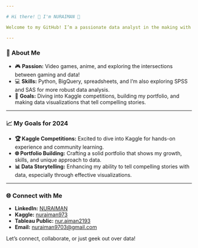 ```yaml
---

# Hi there! 👋 I'm NURAIMAN 🚀

Welcome to my GitHub! I’m a passionate data analyst in the making with a focus on **data analytics**, **data visualization**, and a growing interest in **machine learning**. Here, you'll find a mix of projects that highlight my journey and skills, as well as explorations into gaming data trends and bike share analytics. 

---
```


### 🧭 About Me

- 🎮 **Passion:** Video games, anime, and exploring the intersections between gaming and data!
- 💻 **Skills:** Python, BigQuery, spreadsheets, and I’m also exploring SPSS and SAS for more robust data analysis.
- 🌱 **Goals:** Diving into Kaggle competitions, building my portfolio, and making data visualizations that tell compelling stories.

---

### 📈 My Goals for 2024

- **🏆 Kaggle Competitions:** Excited to dive into Kaggle for hands-on experience and community learning.
- **🌐 Portfolio Building:** Crafting a solid portfolio that shows my growth, skills, and unique approach to data.
- **📊 Data Storytelling:** Enhancing my ability to tell compelling stories with data, especially through effective visualizations.

---

### 🌐 Connect with Me

- **LinkedIn:** [NURAIMAN](www.linkedin.com/in/nur-aiman-a9513832a)
- **Kaggle:** [nuraiman973](https://www.kaggle.com/nuraiman973)
- **Tableau Public:** [nur.aiman2193](https://public.tableau.com/app/profile/nur.aiman2193/vizzes)
- **Email:** nuraiman9703@gmail.com

Let’s connect, collaborate, or just geek out over data!

<!---
nuraiman973/nuraiman973 is a ✨ special ✨ repository because its `README.md` (this file) appears on your GitHub profile.
You can click the Preview link to take a look at your changes.
--->
